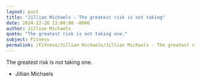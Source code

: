 ```yaml
---
layout: post
title: "Jillian Michaels - The greatest risk is not taking"
date: 2024-12-28 12:00:00 -0000
author: Jillian Michaels
quote: "The greatest risk is not taking one."
subject: Fitness
permalink: /Fitness/Jillian Michaels/Jillian Michaels - The greatest risk is not taking
---
```


The greatest risk is not taking one.

- Jillian Michaels
